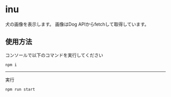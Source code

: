 # inu

犬の画像を表示します。
画像はDog APIからfetchして取得しています。

## 使用方法

コンソールで以下のコマンドを実行してください
```
npm i
```

---

実行
```
npm run start
```
